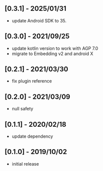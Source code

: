 ## [0.3.1] - 2025/01/31
* update Android SDK to 35.

## [0.3.0] - 2021/09/25

* update kotlin version to work with AGP 7.0
* migrate to Embedding v2 and android X

## [0.2.1] - 2021/03/30

* fix plugin reference

## [0.2.0] - 2021/03/09

* null safety

## [0.1.1] - 2020/02/18

* update dependency

## [0.1.0] - 2019/10/02

* initial release
